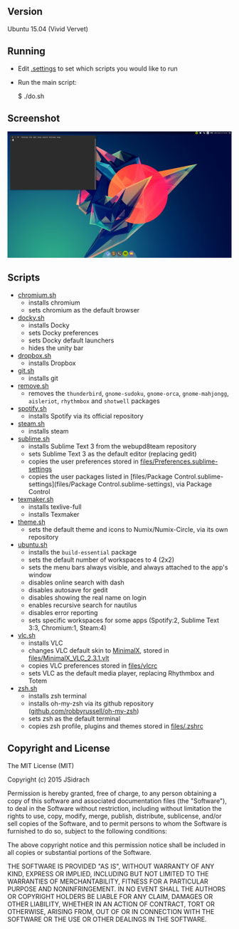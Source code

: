## Version
Ubuntu 15.04 (Vivid Vervet)

## Running
 * Edit [.settings](.settings) to set which scripts you would like to run
 * Run the main script:

    $ ./do.sh

## Screenshot

![Screenshot](files/screenshot_2015-05-16_16:26:20.png)

## Scripts
* [chromium.sh](scripts/chromium.sh)
    * installs chromium
    * sets chromium as the default browser
* [docky.sh](scripts/docky.sh)
    * installs Docky
    * sets Docky preferences
    * sets Docky default launchers
    * hides the unity bar
* [dropbox.sh](scripts/dropbox.sh)
    * installs Dropbox
* [git.sh](scripts/git.sh)
    * installs git
* [remove.sh](scripts/remove-unused.sh)
    * removes the `thunderbird`, `gnome-sudoku`, `gnome-orca`, `gnome-mahjongg`, `aisleriot`, `rhythmbox` and `shotwell` packages
* [spotify.sh](scripts/spotify.sh)
    * installs Spotify via its official repository
* [steam.sh](scripts/steam.sh)
    * installs steam
* [sublime.sh](scripts/sublime-text.sh)
    * installs Sublime Text 3 from the webupd8team repository
    * sets Sublime Text 3 as the default editor (replacing gedit)
    * copies the user preferences stored in [files/Preferences.sublime-settings](files/Preferences.sublime-settings)
    * copies the user packages listed in [files/Package Control.sublime-settings](files/Package Control.sublime-settings), via Package Control
* [texmaker.sh](scripts/texmaker.sh)
    * installs texlive-full
    * installs Texmaker
* [theme.sh](scripts/theme.sh)
    * sets the default theme and icons to Numix/Numix-Circle, via its own repository
* [ubuntu.sh](scripts/ubuntu.sh)
    * installs the `build-essential` package
    * sets the default number of workspaces to 4 (2x2)
    * sets the menu bars always visible, and always attached to the app's window
    * disables online search with dash
    * disables autosave for gedit
    * disables showing the real name on login
    * enables recursive search for nautilus
    * disables error reporting
    * sets specific workspaces for some apps (Spotify:2, Sublime Text 3:3, Chromium:1, Steam:4)
* [vlc.sh](scripts/vlc.sh)
    * installs VLC
    * changes VLC default skin to [MinimalX](http://maverick07x.deviantart.com/art/VLC-MinimalX-385698882), stored in [files/MinimalX_VLC_2.3.1.vlt](files/MinimalX_VLC_2.3.1.vlt)
    * copies VLC preferences stored in [files/vlcrc](files/vlcrc)
    * sets VLC as the default media player, replacing Rhythmbox and Totem
* [zsh.sh](scripts/zsh.sh)
    * installs zsh terminal
    * installs oh-my-zsh via its github repository ([github.com/robbyrussell/oh-my-zsh](https://github.com/robbyrussell/oh-my-zsh))
    * sets zsh as the default terminal
    * copies zsh profile, plugins and themes stored in [files/.zshrc](files/.zshrc)

## Copyright and License

The MIT License (MIT)

Copyright (c) 2015 JSidrach

Permission is hereby granted, free of charge, to any person obtaining a copy
of this software and associated documentation files (the "Software"), to deal
in the Software without restriction, including without limitation the rights
to use, copy, modify, merge, publish, distribute, sublicense, and/or sell
copies of the Software, and to permit persons to whom the Software is
furnished to do so, subject to the following conditions:

The above copyright notice and this permission notice shall be included in all
copies or substantial portions of the Software.

THE SOFTWARE IS PROVIDED "AS IS", WITHOUT WARRANTY OF ANY KIND, EXPRESS OR
IMPLIED, INCLUDING BUT NOT LIMITED TO THE WARRANTIES OF MERCHANTABILITY,
FITNESS FOR A PARTICULAR PURPOSE AND NONINFRINGEMENT. IN NO EVENT SHALL THE
AUTHORS OR COPYRIGHT HOLDERS BE LIABLE FOR ANY CLAIM, DAMAGES OR OTHER
LIABILITY, WHETHER IN AN ACTION OF CONTRACT, TORT OR OTHERWISE, ARISING FROM,
OUT OF OR IN CONNECTION WITH THE SOFTWARE OR THE USE OR OTHER DEALINGS IN THE
SOFTWARE.


